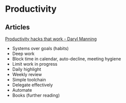 # Productivity

## Articles

[Productivity hacks that work - Daryl Manning](https://daryl.wakatara.com/productivity-hacks-that-work)

-   Systems over goals (habits)
-   Deep work
-   Block time in calendar, auto-decline, meeting hygiene
-   Limit work in progress
-   Daily highlight
-   Weekly review
-   Simple toolchain
-   Delegate effectively
-   Automate
-   Books (further reading)
